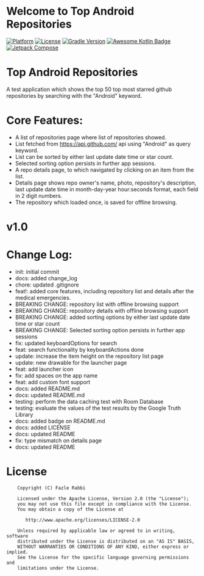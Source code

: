 # Welcome to Top Android Repositories

[![Platform](https://img.shields.io/badge/platform-Android-yellow.svg)](https://www.android.com)
[![License](https://img.shields.io/badge/license-Apache%202-4EB1BA.svg?style=flat-square)](https://www.apache.org/licenses/LICENSE-2.0.html)
[![Gradle Version](https://img.shields.io/badge/gradle-7.2.1-green.svg)](https://docs.gradle.org/current/release-notes)
[![Awesome Kotlin Badge](https://kotlin.link/awesome-kotlin.svg)](https://github.com/KotlinBy/awesome-kotlin)
[![Jetpack Compose](https://img.shields.io/badge/Jetpack%20Compose-1.1.1-blueviolet)](https://developer.android.com/jetpack/androidx/releases/compose)

# Top Android Repositories

A test application which shows the top 50 top most starred github repositories by searching with
the "Android" keyword.

# Core Features:
- A list of repositories page where list of repositories showed.
- List fetched from https://api.github.com/ api using "Android" as query keyword.
- List can be sorted by either last update date time or star count.
- Selected sorting option persists in further app sessions.
- A repo details page, to which navigated by clicking on an item from the list.
- Details page shows repo owner's name, photo, repository's description, last update date
  time in month-day-year hour:seconds format, each field in 2 digit numbers.
- The repository which loaded once, is saved for offline browsing.

# v1.0
# Change Log:
- init: initial commit
- docs: added change_log
- chore: updated .gitignore
- feat!: added core features, including repository list and details after the medical emergencies.
- BREAKING CHANGE: repository list with offline browsing support
- BREAKING CHANGE: repository details with offline browsing support
- BREAKING CHANGE: added sorting options by either last update date time or star count
- BREAKING CHANGE: Selected sorting option persists in further app sessions
- fix: updated keyboardOptions for search
- feat: search functionality by keyboardActions done
- update: increase the item height on the repository list page
- update: new drawable for the launcher page
- feat: add launcher icon
- fix: add spaces on the app name
- feat: add custom font support
- docs: added README.md
- docs: updated README.md
- testing: perform the data caching test with Room Database
- testing: evaluate the values of the test results by the Google Truth Library
- docs: added badge on README.md
- docs: added LICENSE
- docs: updated README
- fix: type mismatch on details page
- docs: updated README

# License

```
    Copyright (C) Fazle Rabbi

    Licensed under the Apache License, Version 2.0 (the "License");
    you may not use this file except in compliance with the License.
    You may obtain a copy of the License at

       http://www.apache.org/licenses/LICENSE-2.0

    Unless required by applicable law or agreed to in writing, software
    distributed under the License is distributed on an "AS IS" BASIS,
    WITHOUT WARRANTIES OR CONDITIONS OF ANY KIND, either express or implied.
    See the License for the specific language governing permissions and
    limitations under the License.
```